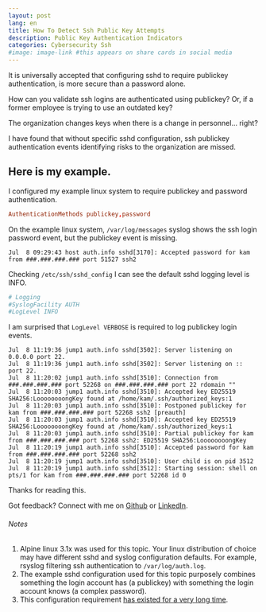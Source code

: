 ```yaml
---
layout: post
lang: en
title: How To Detect Ssh Public Key Attempts  
description: Public Key Authentication Indicators
categories: Cybersecurity Ssh
#image: image-link #this appears on share cards in social media
---
```


It is universally accepted that configuring sshd to require publickey authentication, is more secure than a password alone.

How can you validate ssh logins are authenticated using publickey? Or, if a former employee is trying to use an outdated key?

The organization changes keys when there is a change in personnel... right?

I have found that without specific sshd configuration, ssh publickey authentication events identifying risks to the organization are missed.

## Here is my example.

I configured my example linux system to require publickey and password authentication.

```conf
AuthenticationMethods publickey,password
```

On the example linux system, ```/var/log/messages``` syslog shows the ssh login password event, but the publickey event is missing.

```console
Jul  8 09:29:43 host auth.info sshd[3170]: Accepted password for kam from ###.###.###.### port 51527 ssh2
```

Checking ```/etc/ssh/sshd_config``` I can see the default sshd logging level is INFO.

```conf
# Logging
#SyslogFacility AUTH
#LogLevel INFO
```

I am surprised that ```LogLevel VERBOSE``` is required to log publickey login events.

```console
Jul  8 11:19:36 jump1 auth.info sshd[3502]: Server listening on 0.0.0.0 port 22.
Jul  8 11:19:36 jump1 auth.info sshd[3502]: Server listening on :: port 22.
Jul  8 11:20:02 jump1 auth.info sshd[3510]: Connection from ###.###.###.### port 52268 on ###.###.###.### port 22 rdomain ""
Jul  8 11:20:03 jump1 auth.info sshd[3510]: Accepted key ED25519 SHA256:LoooooooongKey found at /home/kam/.ssh/authorized_keys:1
Jul  8 11:20:03 jump1 auth.info sshd[3510]: Postponed publickey for kam from ###.###.###.### port 52268 ssh2 [preauth]
Jul  8 11:20:03 jump1 auth.info sshd[3510]: Accepted key ED25519 SHA256:LoooooooongKey found at /home/kam/.ssh/authorized_keys:1
Jul  8 11:20:03 jump1 auth.info sshd[3510]: Partial publickey for kam from ###.###.###.### port 52268 ssh2: ED25519 SHA256:LoooooooongKey
Jul  8 11:20:19 jump1 auth.info sshd[3510]: Accepted password for kam from ###.###.###.### port 52268 ssh2
Jul  8 11:20:19 jump1 auth.info sshd[3510]: User child is on pid 3512
Jul  8 11:20:19 jump1 auth.info sshd[3512]: Starting session: shell on pts/1 for kam from ###.###.###.### port 52268 id 0
```

Thanks for reading this.

Got feedback? Connect with me on [Github](https://github.com/kamsalisbury) or [LinkedIn](https://www.linkedin.com/in/kam-reef-salisbury/).

###### Notes
1. Alpine linux 3.1x was used for this topic. Your linux distribution of choice may have different sshd and syslog configuration defaults. For example, rsyslog filtering ssh authentication to ```/var/log/auth.log```.
1. The example sshd configuration used for this topic purposely combines something the login account has (a publickey) with something the login account knows (a complex password).
1. This configuration requirement [has existed for a very long time](https://serverfault.com/questions/291763/is-it-possible-to-get-openssh-to-log-the-public-key-that-was-used-in-authenticat).